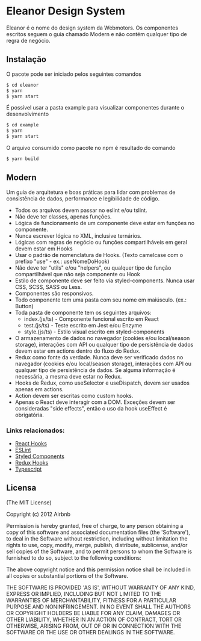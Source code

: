 # Eleanor Design System

Eleanor é o nome do design system da Webmotors. Os componentes escritos seguem o guia chamado Modern e não contém qualquer tipo de regra de negócio.

## Instalação

O pacote pode ser iniciado pelos seguintes comandos
```sh
$ cd eleanor
$ yarn
$ yarn start
```
É possível usar a pasta example para visualizar componentes durante o desenvolvimento
```sh
$ cd example
$ yarn
$ yarn start
```
O arquivo consumido como pacote no npm é resultado do comando

```sh
$ yarn build
```


## Modern

Um guia de arquitetura e boas práticas para lidar com problemas de consistência de dados, performance e legibilidade de código.


* Todos os arquivos devem passar no eslint e/ou tslint.
* Não deve ter classes, apenas funções.
* Lógica de funcionamento de um componente deve estar em funções no componente.
*  Nunca escrever lógica no XML, inclusive ternários.
*  Lógicas com regras de negócio ou funções compartilháveis em geral devem estar em Hooks
*  Usar o padrão de nomenclatura de Hooks. (Texto camelcase com o prefixo "use" - ex.: useNomeDoHook)
*  Não deve ter "utils" e/ou "helpers", ou qualquer tipo de função compartilhável que não seja componente ou Hook
*  Estilo de componente deve ser feito via styled-components. Nunca usar CSS, SCSS, SASS ou Less.
*  Componentes são responsivos.
*  Todo componente tem uma pasta com seu nome em maiúsculo. (ex.: Button)
*  Toda pasta de componente tem os seguintes arquivos:
    *  index.(js/ts) - Componente funcional escrito em React
    *  test.(js/ts)  - Teste escrito em Jest e/ou Enzyme
    *  style.(js/ts) - Estilo visual escrito em styled-components
*  O armazenamento de dados no navegador (cookies e/ou local/season storage), interações com API ou qualquer tipo de persistência de dados devem estar em actions dentro do fluxo do Redux.
*  Redux como fonte da verdade. Nunca deve ser verificado dados no navegador (cookies e/ou local/season storage), interações com API ou qualquer tipo de persistência de dados. Se alguma informação é necessária, a mesma deve estar no Redux.
*  Hooks de Redux, como useSelector e useDispatch, devem ser usados apenas em actions.
*  Action devem ser escritas como custom hooks.
*  Apenas o React deve interagir com a DOM. Exceções devem ser consideradas "side effects", então o uso da hook useEffect é obrigatória.

### Links relacionados:

* [React Hooks]
* [ESLint]
* [Styled Components]
* [Redux Hooks]
* [Typescript]

## Licensa
(The MIT License)

Copyright (c) 2012 Airbnb

Permission is hereby granted, free of charge, to any person obtaining a copy of this software and associated documentation files (the 'Software'), to deal in the Software without restriction, including without limitation the rights to use, copy, modify, merge, publish, distribute, sublicense, and/or sell copies of the Software, and to permit persons to whom the Software is furnished to do so, subject to the following conditions:

The above copyright notice and this permission notice shall be included in all copies or substantial portions of the Software.

THE SOFTWARE IS PROVIDED 'AS IS', WITHOUT WARRANTY OF ANY KIND, EXPRESS OR IMPLIED, INCLUDING BUT NOT LIMITED TO THE WARRANTIES OF MERCHANTABILITY, FITNESS FOR A PARTICULAR PURPOSE AND NONINFRINGEMENT. IN NO EVENT SHALL THE AUTHORS OR COPYRIGHT HOLDERS BE LIABLE FOR ANY CLAIM, DAMAGES OR OTHER LIABILITY, WHETHER IN AN ACTION OF CONTRACT, TORT OR OTHERWISE, ARISING FROM, OUT OF OR IN CONNECTION WITH THE SOFTWARE OR THE USE OR OTHER DEALINGS IN THE SOFTWARE.

[React Hooks]: <https://pt-br.reactjs.org/docs/hooks-intro.html>
[ESLint]: <https://eslint.org/docs/rules/>
[Styled Components]: <https://styled-components.com/>
[Redux Hooks]: <https://react-redux.js.org/next/api/hooks>
[Typescript]: <https://typescriptlang.org/>
